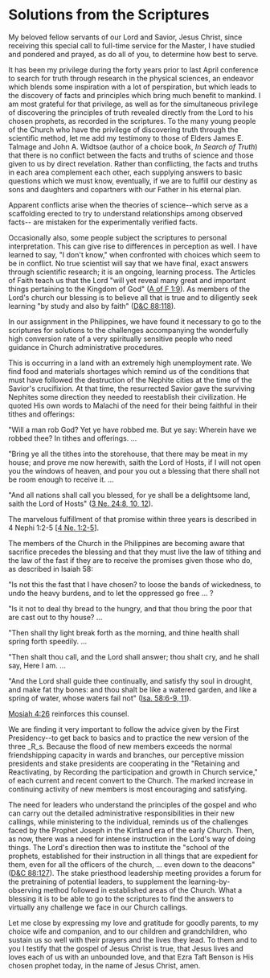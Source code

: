 # Solutions from the Scriptures

My beloved fellow servants of our Lord and Savior, Jesus Christ, since
receiving this special call to full-time service for the Master, I have
studied and pondered and prayed, as do all of you, to determine how best to
serve.

It has been my privilege during the forty years prior to last April conference
to search for truth through research in the physical sciences, an endeavor
which blends some inspiration with a lot of perspiration, but which leads to
the discovery of facts and principles which bring much benefit to mankind. I
am most grateful for that privilege, as well as for the simultaneous privilege
of discovering the principles of truth revealed directly from the Lord to his
chosen prophets, as recorded in the scriptures. To the many young people of
the Church who have the privilege of discovering truth through the scientific
method, let me add my testimony to those of Elders James E. Talmage and John
A. Widtsoe (author of a choice book, _In Search of Truth_) that there is no
conflict between the facts and truths of science and those given to us by
direct revelation. Rather than conflicting, the facts and truths in each area
complement each other, each supplying answers to basic questions which we must
know, eventually, if we are to fulfill our destiny as sons and daughters and
copartners with our Father in his eternal plan.

Apparent conflicts arise when the theories of science--which serve as a
scaffolding erected to try to understand relationships among observed facts--
are mistaken for the experimentally verified facts.

Occasionally also, some people subject the scriptures to personal
interpretation. This can give rise to differences in perception as well. I
have learned to say, "I don't know," when confronted with choices which seem
to be in conflict. No true scientist will say that we have final, exact
answers through scientific research; it is an ongoing, learning process. The
Articles of Faith teach us that the Lord "will yet reveal many great and
important things pertaining to the Kingdom of God" ([A of F
1:9](https://www.lds.org/scriptures/pgp/a-of-f/1.9?lang=eng#8)). As members of
the Lord's church our blessing is to believe all that is true and to
diligently seek learning "by study and also by faith" ([D&amp;C
88:118](https://www.lds.org/scriptures/dc-testament/dc/88.118?lang=eng#117)).

In our assignment in the Philippines, we have found it necessary to go to the
scriptures for solutions to the challenges accompanying the wonderfully high
conversion rate of a very spiritually sensitive people who need guidance in
Church administrative procedures.

This is occurring in a land with an extremely high unemployment rate. We find
food and materials shortages which remind us of the conditions that must have
followed the destruction of the Nephite cities at the time of the Savior's
crucifixion. At that time, the resurrected Savior gave the surviving Nephites
some direction they needed to reestablish their civilization. He quoted His
own words to Malachi of the need for their being faithful in their tithes and
offerings:

"Will a man rob God? Yet ye have robbed me. But ye say: Wherein have we robbed
thee? In tithes and offerings. ...

"Bring ye all the tithes into the storehouse, that there may be meat in my
house; and prove me now herewith, saith the Lord of Hosts, if I will not open
you the windows of heaven, and pour you out a blessing that there shall not be
room enough to receive it. ...

"And all nations shall call you blessed, for ye shall be a delightsome land,
saith the Lord of Hosts" ([3 Ne. 24:8, 10,
12](https://www.lds.org/scriptures/bofm/3-ne/24.8%2C10%2C12?lang=eng#7)).

The marvelous fulfillment of that promise within three years is described in 4
Nephi 1:2-5 [[4 Ne.
1:2-5](https://www.lds.org/scriptures/bofm/4-ne/1.2-5?lang=eng#1)].

The members of the Church in the Philippines are becoming aware that sacrifice
precedes the blessing and that they must live the law of tithing and the law
of the fast if they are to receive the promises given those who do, as
described in Isaiah 58:

"Is not this the fast that I have chosen? to loose the bands of wickedness, to
undo the heavy burdens, and to let the oppressed go free ... ?

"Is it not to deal thy bread to the hungry, and that thou bring the poor that
are cast out to thy house? ...

"Then shall thy light break forth as the morning, and thine health shall
spring forth speedily. ...

"Then shalt thou call, and the Lord shall answer; thou shalt cry, and he shall
say, Here I am. ...

"And the Lord shall guide thee continually, and satisfy thy soul in drought,
and make fat thy bones: and thou shalt be like a watered garden, and like a
spring of water, whose waters fail not" ([Isa. 58:6-9,
11](https://www.lds.org/scriptures/ot/isa/58.6-9%2C11?lang=eng#5)).

[Mosiah 4:26](https://www.lds.org/scriptures/bofm/mosiah/4.26?lang=eng#25)
reinforces this counsel.

We are finding it very important to follow the advice given by the First
Presidency--to get back to basics and to practice the new version of the three
_R_s. Because the flood of new members exceeds the normal friendshipping
capacity in wards and branches, our perceptive mission presidents and stake
presidents are cooperating in the "Retaining and Reactivating, by Recording
the participation and growth in Church service," of each current and recent
convert to the Church. The marked increase in continuing activity of new
members is most encouraging and satisfying.

The need for leaders who understand the principles of the gospel and who can
carry out the detailed administrative responsibilities in their new callings,
while ministering to the individual, reminds us of the challenges faced by the
Prophet Joseph in the Kirtland era of the early Church. Then, as now, there
was a need for intense instruction in the Lord's way of doing things. The
Lord's direction then was to institute the "school of the prophets,
established for their instruction in all things that are expedient for them,
even for all the officers of the church, ... even down to the deacons" ([D&amp;C
88:127](https://www.lds.org/scriptures/dc-testament/dc/88.127?lang=eng#126)).
The stake priesthood leadership meeting provides a forum for the pretraining
of potential leaders, to supplement the learning-by-observing method followed
in established areas of the Church. What a blessing it is to be able to go to
the scriptures to find the answers to virtually any challenge we face in our
Church callings.

Let me close by expressing my love and gratitude for goodly parents, to my
choice wife and companion, and to our children and grandchildren, who sustain
us so well with their prayers and the lives they lead. To them and to you I
testify that the gospel of Jesus Christ is true, that Jesus lives and loves
each of us with an unbounded love, and that Ezra Taft Benson is His chosen
prophet today, in the name of Jesus Christ, amen.

